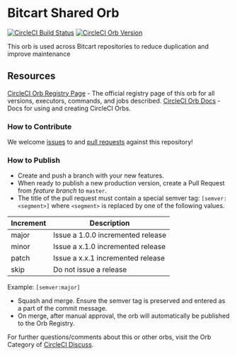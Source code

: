 # Bitcart Shared Orb

[![CircleCI Build Status](https://circleci.com/gh/bitcart/bitcart-orb.svg?style=svg)](https://circleci.com/gh/bitcart/bitcart-orb) [![CircleCI Orb Version](https://badges.circleci.com/orbs/bitcart/bitcart-shared.svg)](https://circleci.com/orbs/registry/orb/bitcart/bitcart-shared)

This orb is used across Bitcart repositories to reduce duplication and improve maintenance

## Resources

[CircleCI Orb Registry Page](https://circleci.com/orbs/registry/orb/bitcart/bitcart-orb) - The official registry page of this orb for all versions, executors, commands, and jobs described.
[CircleCI Orb Docs](https://circleci.com/docs/2.0/orb-intro/#section=configuration) - Docs for using and creating CircleCI Orbs.

### How to Contribute

We welcome [issues](https://github.com/bitcart/bitcart-orb/issues) to and [pull requests](https://github.com/bitcart/bitcart-orb/pulls) against this repository!

### How to Publish

- Create and push a branch with your new features.
- When ready to publish a new production version, create a Pull Request from _feature branch_ to `master`.
- The title of the pull request must contain a special semver tag: `[semver:<segment>]` where `<segment>` is replaced by one of the following values.

| Increment | Description                       |
| --------- | --------------------------------- |
| major     | Issue a 1.0.0 incremented release |
| minor     | Issue a x.1.0 incremented release |
| patch     | Issue a x.x.1 incremented release |
| skip      | Do not issue a release            |

Example: `[semver:major]`

- Squash and merge. Ensure the semver tag is preserved and entered as a part of the commit message.
- On merge, after manual approval, the orb will automatically be published to the Orb Registry.

For further questions/comments about this or other orbs, visit the Orb Category of [CircleCI Discuss](https://discuss.circleci.com/c/orbs).
